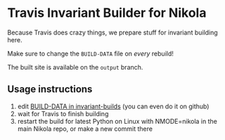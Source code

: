 Travis Invariant Builder for Nikola
===================================

Because Travis does crazy things, we prepare stuff for invariant building here.

Make sure to change the `BUILD-DATA` file on *every* rebuild!

The built site is available on the `output` branch.

Usage instructions
------------------

1. edit [BUILD-DATA in invariant-builds](https://github.com/getnikola/invariant-builds/blob/master/BUILD-DATA) (you can even do it on github)
2. wait for Travis to finish building
3. restart the build for latest Python on Linux with NMODE=nikola in the main Nikola repo, or make a new commit there
